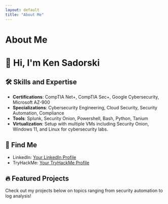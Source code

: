 ```yaml
---
layout: default
title: "About Me"
---
```


# About Me

# 👋 Hi, I'm Ken Sadorski

## 🛠 Skills and Expertise
- **Certifications**: CompTIA Net+, CompTIA Sec+, Google Cybersecurity, Microsoft AZ-900
- **Specializations**: Cybersecurity Engineering, Cloud Security, Security Automation, Compliance
- **Tools**: Splunk, Security Onion, Powershell, Bash, Python, Tanium
- **Virtualization**: Setup with multiple VMs including Security Onion, Windows 11, and Linux for cybersecurity labs.

## 🔗 Find Me
- LinkedIn: [Your LinkedIn Profile](https://www.linkedin.com)
- TryHackMe: [Your TryHackMe Profile](https://tryhackme.com)

## 🔥 Featured Projects
Check out my projects below on topics ranging from security automation to log analysis!

